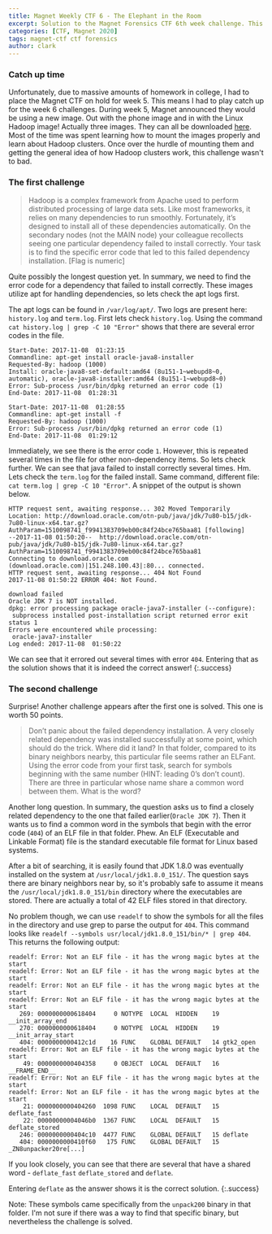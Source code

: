 ```yaml
---
title: Magnet Weekly CTF 6 - The Elephant in the Room
excerpt: Solution to the Magnet Forensics CTF 6th week challenge. This week's challenge continues to utilize the Linux Hadoop images for some interesting challenges.
categories: [CTF, Magnet 2020]
tags: magnet-ctf ctf forensics
author: clark
---
```


### Catch up time

Unfortunately, due to massive amounts of homework in college, I had to place the Magnet CTF on hold for week 5. This means I had to play catch up for the week 6 challenges. During week 5, Magnet announced they would be using a new image. Out with the phone image and in with the Linux Hadoop image! Actually three images. They can all be downloaded [here](https://archive.org/download/Case2-HDFS). Most of the time was spent learning how to mount the images properly and learn about Hadoop clusters. Once over the hurdle of mounting them and getting the general idea of how Hadoop clusters work, this challenge wasn't to bad.

### The first challenge

> Hadoop is a complex framework from Apache used to perform distributed processing of large data sets. Like most frameworks, it relies on many dependencies to run smoothly. Fortunately, it’s designed to install all of these dependencies automatically. On the secondary nodes (not the MAIN node) your colleague recollects seeing one particular dependency failed to install correctly. Your task is to find the specific error code that led to this failed dependency installation. [Flag is numeric]

Quite possibly the longest question yet. In summary, we need to find the error code for a dependency that failed to install correctly. These images utilize apt for handling dependencies, so lets check the apt logs first.

The apt logs can be found in `/var/log/apt/`. Two logs are present here: `history.log` and `term.log`. First lets check `history.log`. Using the command `cat history.log | grep -C 10 "Error"` shows that there are several error codes in the file. 

```
Start-Date: 2017-11-08  01:23:15
Commandline: apt-get install oracle-java8-installer
Requested-By: hadoop (1000)
Install: oracle-java8-set-default:amd64 (8u151-1~webupd8~0, automatic), oracle-java8-installer:amd64 (8u151-1~webupd8~0)
Error: Sub-process /usr/bin/dpkg returned an error code (1)
End-Date: 2017-11-08  01:28:31

Start-Date: 2017-11-08  01:28:55
Commandline: apt-get install -f
Requested-By: hadoop (1000)
Error: Sub-process /usr/bin/dpkg returned an error code (1)
End-Date: 2017-11-08  01:29:12
```

Immediately, we see there  is the error code `1`. However, this is repeated several times in the file for other non-dependency items. So lets check further. We can see that java failed to install correctly several times. Hm. Lets check the `term.log` for the failed install. Same command, different file: `cat term.log | grep -C 10 "Error"`. A snippet of the output is shown below.

```
HTTP request sent, awaiting response... 302 Moved Temporarily
Location: http://download.oracle.com/otn-pub/java/jdk/7u80-b15/jdk-7u80-linux-x64.tar.gz?AuthParam=1510098741_f9941383709eb00c84f24bce765baa81 [following]
--2017-11-08 01:50:20--  http://download.oracle.com/otn-pub/java/jdk/7u80-b15/jdk-7u80-linux-x64.tar.gz?AuthParam=1510098741_f9941383709eb00c84f24bce765baa81
Connecting to download.oracle.com (download.oracle.com)|151.248.100.43|:80... connected.
HTTP request sent, awaiting response... 404 Not Found
2017-11-08 01:50:22 ERROR 404: Not Found.

download failed
Oracle JDK 7 is NOT installed.
dpkg: error processing package oracle-java7-installer (--configure):
 subprocess installed post-installation script returned error exit status 1
Errors were encountered while processing:
 oracle-java7-installer
Log ended: 2017-11-08  01:50:22
```

We can see that it errored out several times with error `404`. Entering that as the solution shows that it is indeed the correct answer!
{:.success}

### The second challenge

Surprise! Another challenge appears after the first one is solved. This one is worth 50 points.

> Don’t panic about the failed dependency installation. A very closely related dependency was installed successfully at some point, which should do the trick. Where did it land? In that folder, compared to its binary neighbors nearby, this particular file seems rather an ELFant. Using the error code from your first task, search for symbols beginning with the same number (HINT: leading 0’s don’t count). There are three in particular whose name share a common word between them. What is the word?

Another long question. In summary, the question asks us to find a closely related dependency to the one that failed earlier(`Oracle JDK 7`). Then it wants us to find a common word in the symbols that begin with the error code (`404`) of an ELF file in that folder. Phew. An ELF (Executable and Linkable Format) file is the standard executable file format for Linux based systems. 

After a bit of searching, it is easily found that JDK 1.8.0 was eventually installed on the system at `/usr/local/jdk1.8.0_151/`. The question says there are binary neighbors near by, so it's probably safe to assume it means the `/usr/local/jdk1.8.0_151/bin` directory where the executables are stored. There are actually a total of 42 ELF files stored in that directory. 

No problem though, we can use `readelf` to show the symbols for all the files in the directory and use grep to parse the output for `404`. This command looks like `readelf --symbols usr/local/jdk1.8.0_151/bin/* | grep 404`. This returns the following output:

```
readelf: Error: Not an ELF file - it has the wrong magic bytes at the start
readelf: Error: Not an ELF file - it has the wrong magic bytes at the start
readelf: Error: Not an ELF file - it has the wrong magic bytes at the start
readelf: Error: Not an ELF file - it has the wrong magic bytes at the start
   269: 0000000000618404     0 NOTYPE  LOCAL  HIDDEN    19 __init_array_end
   270: 0000000000618404     0 NOTYPE  LOCAL  HIDDEN    19 __init_array_start
   404: 0000000000412c1d    16 FUNC    GLOBAL DEFAULT   14 gtk2_open
readelf: Error: Not an ELF file - it has the wrong magic bytes at the start
    49: 0000000000404358     0 OBJECT  LOCAL  DEFAULT   16 __FRAME_END__
readelf: Error: Not an ELF file - it has the wrong magic bytes at the start
readelf: Error: Not an ELF file - it has the wrong magic bytes at the start
    21: 0000000000404260  1098 FUNC    LOCAL  DEFAULT   15 deflate_fast
    22: 00000000004046b0  1367 FUNC    LOCAL  DEFAULT   15 deflate_stored
   246: 0000000000404c10  4477 FUNC    GLOBAL DEFAULT   15 deflate
   404: 0000000000410f60   175 FUNC    GLOBAL DEFAULT   15 _ZN8unpacker20re[...]
```

If you look closely, you can see that there are several that have a shared word - `deflate_fast` `deflate_stored` and `deflate`. 

Entering `deflate` as the answer shows it is the correct solution. 
{:.success}

Note: These symbols came specifically from the `unpack200` binary in that folder. I'm not sure if there was a way to find that specific binary, but nevertheless the challenge is solved.